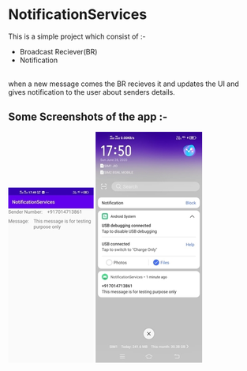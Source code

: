 # NotificationServices
This is a simple project which consist of :-
* Broadcast Reciever(BR)
* Notification
<br>
when a new message comes the BR recieves it and updates the UI and gives notification to the user about senders details.

## Some Screenshots of the app :-
![display Screen](https://raw.githubusercontent.com/Bhavit1008/NotificationServices/master/Screenshots/mainScreen.jpg)
![Notification](https://raw.githubusercontent.com/Bhavit1008/NotificationServices/master/Screenshots/screenshot-resized.jpg)
